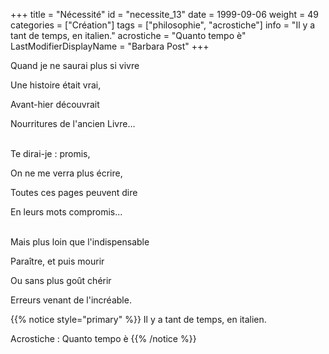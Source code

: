 +++
title = "Nécessité"
id = "necessite_13"
date = 1999-09-06
weight = 49
categories = ["Création"]
tags = ["philosophie", "acrostiche"]
info = "Il y a tant de temps, en italien."
acrostiche = "Quanto tempo è"
LastModifierDisplayName = "Barbara Post"
+++

Quand je ne saurai plus si vivre

Une histoire était vrai,

Avant-hier découvrait

Nourritures de l'ancien Livre...

 \
Te dirai-je : promis,

On ne me verra plus écrire,

Toutes ces pages peuvent dire

En leurs mots compromis...

 \
Mais plus loin que l'indispensable

Paraître, et puis mourir

Ou sans plus goût chérir

Erreurs venant de l'incréable.

{{% notice style="primary" %}}
Il y a tant de temps, en italien.

Acrostiche : Quanto tempo è
{{% /notice %}}
